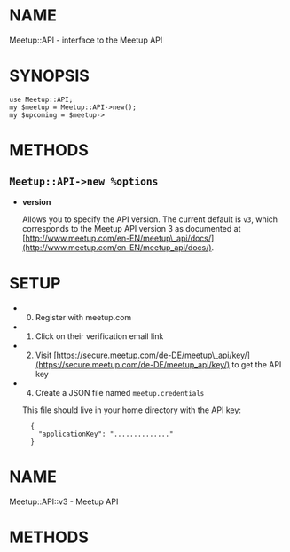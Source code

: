 # NAME

Meetup::API - interface to the Meetup API

# SYNOPSIS

    use Meetup::API;
    my $meetup = Meetup::API->new();
    my $upcoming = $meetup->

# METHODS

## `Meetup::API->new %options`

- **version**

    Allows you to specify the API version. The current
    default is `v3`, which corresponds to the
    Meetup API version 3 as documented at
    [http://www.meetup.com/en-EN/meetup\_api/docs/](http://www.meetup.com/en-EN/meetup_api/docs/).

# SETUP

- 0. Register with meetup.com
- 1. Click on their verification email link
- 2. Visit [https://secure.meetup.com/de-DE/meetup\_api/key/](https://secure.meetup.com/de-DE/meetup_api/key/)
to get the API key
- 4. Create a JSON file named `meetup.credentials`

    This file should live in your
    home directory
    with the API key:

        {
          "applicationKey": ".............."
        }

# NAME

Meetup::API::v3 - Meetup API 

# METHODS
